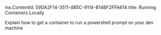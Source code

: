 ﻿ms.ContentId: 59DA2F14-3511-4B5C-9114-B14BF2FFA614 title: Running Containers Locally

Explain how to get a container to run a powershell prompt on your dev machine
